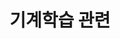 ---
title: 기계학습 관련
layout: collection
permalink: /ml/
collection: ml
entries_layout: grid
classes: wide
---